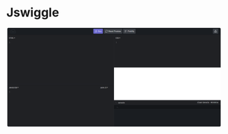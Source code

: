 # Jswiggle

<p align="center">
    <img src="https://raw.githubusercontent.com/henrhie/jswiggle/master/img/main.png" width="500">
  </a>
</p>
